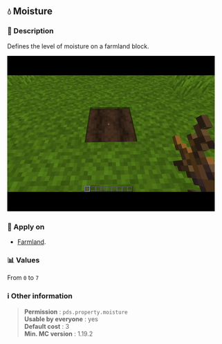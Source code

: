 ## :droplet: Moisture

### :memo: Description
Defines the level of moisture on a farmland block.

![Demo of moisture property](../../assets/properties/moisture.gif ':size=90%')


### :dart: Apply on
- [Farmland](https://minecraft.wiki/w/Farmland).

### :bar_chart: Values
From ``0`` to ``7``

### :information_source: Other information

> **Permission** : ``pds.property.moisture``<br>
> **Usable by everyone** : yes<br>
>  **Default cost** : 3<br>
>  **Min. MC version** : 1.19.2
